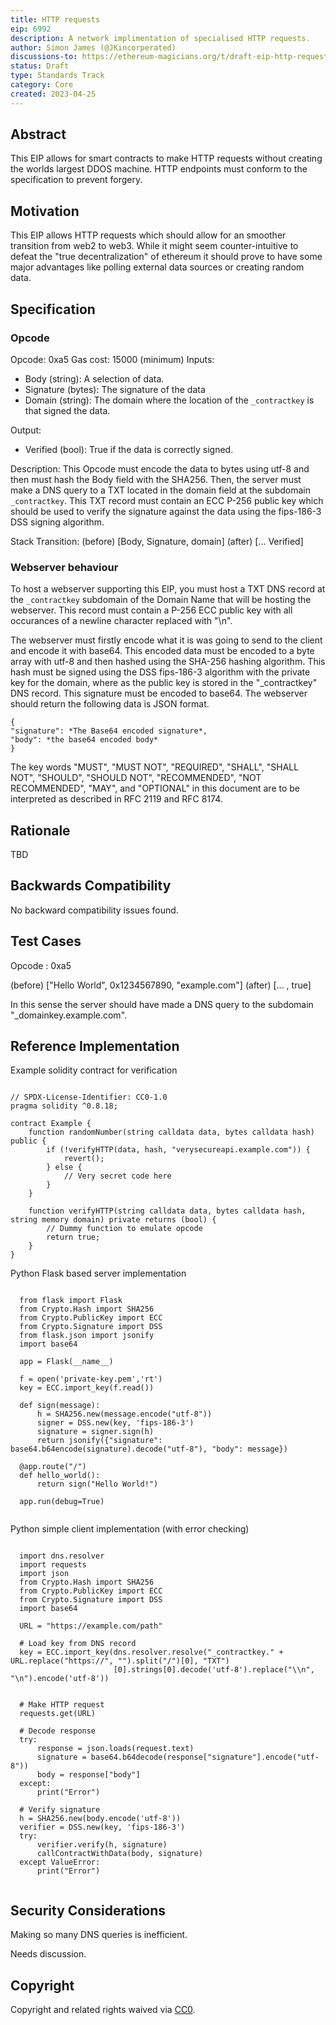 ```yaml
---
title: HTTP requests
eip: 6992
description: A network implimentation of specialised HTTP requests.
author: Simon James (@JKincorperated)
discussions-to: https://ethereum-magicians.org/t/draft-eip-http-requests-though-smart-contracts/14153
status: Draft
type: Standards Track
category: Core
created: 2023-04-25
---
```


## Abstract

This EIP allows for smart contracts to make HTTP requests without creating the worlds largest DDOS machine. HTTP endpoints must conform to the specification to prevent forgery.

## Motivation

This EIP allows HTTP requests which should allow for an smoother transition from web2 to web3. While it might seem counter-intuitive to defeat the "true decentralization" of ethereum it should prove to have some major advantages like polling external data sources or creating random data.

## Specification

### Opcode

Opcode: 0xa5
Gas cost: 15000 (minimum)
Inputs:

- Body (string): A selection of data.
- Signature (bytes): The signature of the data
- Domain (string): The domain where the location of the ```_contractkey``` is that signed the data.

Output:

- Verified (bool): True if the data is correctly signed.

Description:
This Opcode must encode the data to bytes using utf-8 and then must hash the Body field with the SHA256. Then, the server must make a DNS query to a TXT located in the domain field at the subdomain ```_contractkey```. This TXT record must contain an ECC P-256 public key which should be used to verify the signature against the data using the fips-186-3 DSS signing algorithm.

Stack Transition:
(before) [Body, Signature, domain]
(after)  [... Verified]
 
### Webserver behaviour
  
To host a webserver supporting this EIP, you must host a TXT DNS record at the ```_contractkey``` subdomain of the Domain Name that will be hosting the webserver. This record must contain a P-256 ECC public key with all occurances of a newline character replaced with "\\n".

The webserver must firstly encode what it is was going to send to the client and encode it with base64. This encoded data must be encoded to a byte array with utf-8 and then hashed using the SHA-256 hashing algorithm. This hash must be signed using the DSS fips-186-3 algorithm with the private key for the domain, where as the public key is stored in the "_contractkey" DNS record. This signature must be encoded to base64. The webserver should return the following data is JSON format.

  ```
{
  "signature": *The Base64 encoded signature*,
  "body": *the base64 encoded body*
 }
  ```

The key words "MUST", "MUST NOT", "REQUIRED", "SHALL", "SHALL NOT", "SHOULD", "SHOULD NOT", "RECOMMENDED", "NOT RECOMMENDED", "MAY", and "OPTIONAL" in this document are to be interpreted as described in RFC 2119 and RFC 8174.

## Rationale

TBD

## Backwards Compatibility

No backward compatibility issues found.

## Test Cases

Opcode : 0xa5

(before) ["Hello World", 0x1234567890, "example.com"]
(after)  [... , true]

In this sense the server should have made a DNS query to the subdomain "\_domainkey.example.com".

## Reference Implementation

Example solidity contract for verification

```

// SPDX-License-Identifier: CC0-1.0
pragma solidity ^0.8.18;

contract Example {
    function randomNumber(string calldata data, bytes calldata hash) public {
        if (!verifyHTTP(data, hash, "verysecureapi.example.com")) {
            revert();
        } else {
            // Very secret code here
        }
    } 

    function verifyHTTP(string calldata data, bytes calldata hash, string memory domain) private returns (bool) {
        // Dummy function to emulate opcode
        return true;
    }
}

```

Python Flask based server implementation

```

  from flask import Flask
  from Crypto.Hash import SHA256
  from Crypto.PublicKey import ECC
  from Crypto.Signature import DSS
  from flask.json import jsonify
  import base64

  app = Flask(__name__)

  f = open('private-key.pem','rt')
  key = ECC.import_key(f.read())

  def sign(message):
      h = SHA256.new(message.encode("utf-8"))
      signer = DSS.new(key, 'fips-186-3')
      signature = signer.sign(h)
      return jsonify({"signature": base64.b64encode(signature).decode("utf-8"), "body": message})

  @app.route("/")
  def hello_world():
      return sign("Hello World!")

  app.run(debug=True)
  
```
  
Python simple client implementation (with error checking)

```

  import dns.resolver
  import requests
  import json
  from Crypto.Hash import SHA256
  from Crypto.PublicKey import ECC
  from Crypto.Signature import DSS
  import base64
  
  URL = "https://example.com/path"
  
  # Load key from DNS record
  key = ECC.import_key(dns.resolver.resolve("_contractkey." + URL.replace("https://", "").split("/")[0], "TXT")
                       [0].strings[0].decode('utf-8').replace("\\n", "\n").encode('utf-8'))
  
  
  # Make HTTP request
  requests.get(URL)

  # Decode response
  try:
      response = json.loads(request.text)
      signature = base64.b64decode(response["signature"].encode("utf-8"))
      body = response["body"]
  except:
      print("Error")

  # Verify signature
  h = SHA256.new(body.encode('utf-8'))
  verifier = DSS.new(key, 'fips-186-3')
  try:
      verifier.verify(h, signature)
      callContractWithData(body, signature)
  except ValueError:
      print("Error")
      
```

## Security Considerations
  
Making so many DNS queries is inefficient.

Needs discussion.

## Copyright

Copyright and related rights waived via [CC0](../LICENSE.md).
